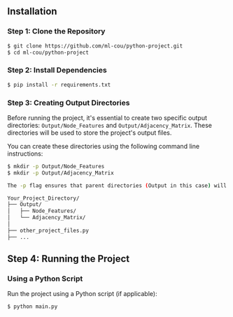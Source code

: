 ## Installation

### Step 1: Clone the Repository

```bash
$ git clone https://github.com/ml-cou/python-project.git
$ cd ml-cou/python-project
```

### Step 2: Install Dependencies

```bash
$ pip install -r requirements.txt
```

### Step 3: Creating Output Directories

Before running the project, it's essential to create two specific output directories: `Output/Node_Features` and `Output/Adjacency_Matrix`. These directories will be used to store the project's output files.

You can create these directories using the following command line instructions:

```bash
$ mkdir -p Output/Node_Features
$ mkdir -p Output/Adjacency_Matrix

The -p flag ensures that parent directories (Output in this case) will be created if they do not exist. After executing these commands, your directory structure should look like this:

Your_Project_Directory/
├── Output/
│   ├── Node_Features/
│   └── Adjacency_Matrix/
│
├── other_project_files.py
├── ...
```

## Step 4: Running the Project


### Using a Python Script
Run the project using a Python script (if applicable):

```bash
$ python main.py
```
